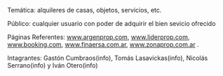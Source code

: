 Temática: alquileres de casas, objetos, servicios, etc. 

Público: cualquier usuario con poder de adquirir el bien sevicio ofrecido

Páginas Referentes: www.argenprop.com, www.liderprop.com, 
www.booking.com, www.finaersa.com.ar, www.zonaprop.com.ar .

Intagrantes: Gastón Cumbraos(info), Tomás Lasavickas(info), Nicolás Serrano(info) y Iván Otero(info)
